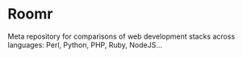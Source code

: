 Roomr
=====

Meta repository for comparisons of web development stacks across languages: Perl, Python, PHP, Ruby, NodeJS...
